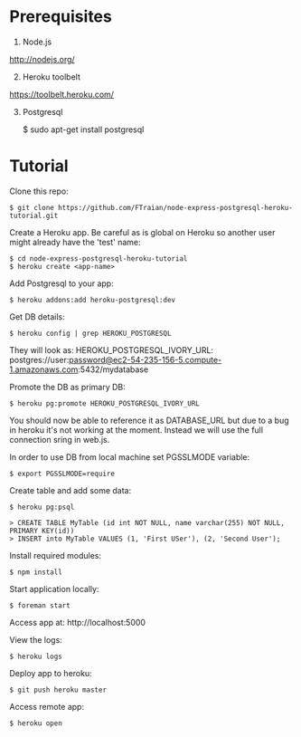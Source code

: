 Prerequisites
=============

1. Node.js

http://nodejs.org/

2. Heroku toolbelt

https://toolbelt.heroku.com/

3. Postgresql

	$ sudo apt-get install postgresql

Tutorial
========

Clone this repo:

	$ git clone https://github.com/FTraian/node-express-postgresql-heroku-tutorial.git 	

Create a Heroku app. Be careful as <app-name> is global on Heroku so another user might already have the 'test' name:

	$ cd node-express-postgresql-heroku-tutorial
	$ heroku create <app-name>

Add Postgresql to your app:

	$ heroku addons:add heroku-postgresql:dev

Get DB details: 

	$ heroku config | grep HEROKU_POSTGRESQL

They will look as: HEROKU_POSTGRESQL_IVORY_URL: postgres://user:password@ec2-54-235-156-5.compute-1.amazonaws.com:5432/mydatabase

Promote the DB as primary DB:

	$ heroku pg:promote HEROKU_POSTGRESQL_IVORY_URL
You should now be able to reference it as DATABASE_URL but due to a bug in heroku it's not working at the moment. Instead we will use the full connection sring in web.js.

In order to use DB from local machine set PGSSLMODE variable:

	$ export PGSSLMODE=require

Create table and add some data:

	$ heroku pg:psql

 	> CREATE TABLE MyTable (id int NOT NULL, name varchar(255) NOT NULL, PRIMARY KEY(id))
 	> INSERT into MyTable VALUES (1, 'First USer'), (2, 'Second User');

Install required modules: 

	$ npm install

Start application locally: 

	$ foreman start

Access app at: http://localhost:5000

View the logs:

	$ heroku logs

Deploy app to heroku:

	$ git push heroku master

Access remote app:

	$ heroku open